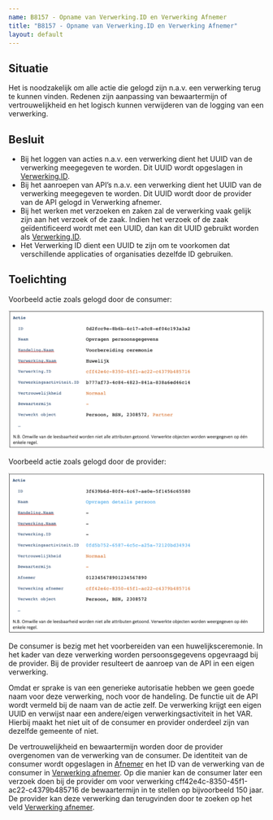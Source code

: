 ```yaml
---
name: B8157 - Opname van Verwerking.ID en Verwerking Afnemer
title: "B8157 - Opname van Verwerking.ID en Verwerking Afnemer"
layout: default
---
```


## Situatie
Het is noodzakelijk om alle actie die gelogd zijn n.a.v. een verwerking terug te kunnen vinden. Redenen zijn aanpassing van bewaartermijn of vertrouwelijkheid en het logisch kunnen verwijderen van de logging van een verwerking.

## Besluit
-	Bij het loggen van acties n.a.v. een verwerking dient het UUID van de verwerking meegegeven te worden. Dit UUID wordt opgeslagen in [Verwerking.ID](../../../gegevenswoordenboek/attributen/Verwerking.ID.md).
-	Bij het aanroepen van API’s n.a.v. een verwerking dient het UUID van de verwerking meegegeven te worden. Dit UUID wordt door de provider van de API gelogd in Verwerking afnemer.
-	Bij het werken met verzoeken en zaken zal de verwerking vaak gelijk zijn aan het verzoek of de zaak. Indien het verzoek of de zaak geïdentificeerd wordt met een UUID, dan kan dit UUID gebruikt worden als [Verwerking.ID](../../../gegevenswoordenboek/attributen/Verwerking.ID.md).
-	Het Verwerking ID dient een UUID te zijn om te voorkomen dat verschillende applicaties of organisaties dezelfde ID gebruiken.

## Toelichting
Voorbeeld actie zoals gelogd door de consumer:

<img src="./_assets/8157_1.png" alt="" width="700"/>

Voorbeeld actie zoals gelogd door de provider:

<img src="./_assets/8157_2.png" alt="" width="700"/>

De consumer is bezig met het voorbereiden van een huwelijksceremonie. In het kader van deze verwerking worden persoonsgegevens opgevraagd bij de provider. Bij de provider resulteert de aanroep van de API in een eigen verwerking.

Omdat er sprake is van een generieke autorisatie hebben we geen goede naam voor deze verwerking, noch voor de handeling. De functie uit de API wordt vermeld bij de naam van de actie zelf. De verwerking krijgt een eigen UUID en verwijst naar een andere/eigen verwerkingsactiviteit in het VAR. Hierbij maakt het niet uit of de consumer en provider onderdeel zijn van dezelfde gemeente of niet.

De vertrouwelijkheid en bewaartermijn worden door de provider overgenomen van de verwerking van de consumer. De identiteit van de consumer wordt opgeslagen in [Afnemer](../../../gegevenswoordenboek/attributen/Afnemer.md) en het ID van de verwerking van de consumer in [Verwerking afnemer](../../../gegevenswoordenboek/attributen/Verwerking_afnemer.md). Op die manier kan de consumer later een verzoek doen bij de provider om voor verwerking cff42e4c-8350-45f1-ac22-c4379b485716 de bewaartermijn in te stellen op bijvoorbeeld 150 jaar. De provider kan deze verwerking dan terugvinden door te zoeken op het veld [Verwerking afnemer](../../../gegevenswoordenboek/attributen/Verwerking_afnemer.md).
